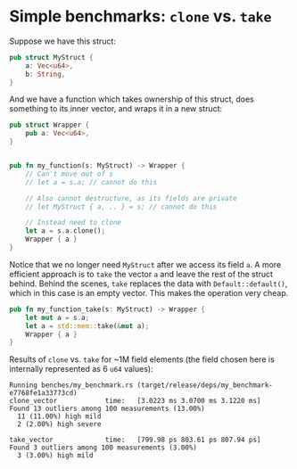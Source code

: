 # Simple benchmarks: `clone` vs. `take`

Suppose we have this struct:

```rust
pub struct MyStruct {
    a: Vec<u64>,
    b: String,
}
```



And we have a function which takes ownership of this struct, does something to its inner vector, and wraps it in a new struct:
```rust
pub struct Wrapper {
    pub a: Vec<u64>,
}


pub fn my_function(s: MyStruct) -> Wrapper {
    // Can't move out of s
    // let a = s.a; // cannot do this

    // Also cannot destructure, as its fields are private
    // let MyStruct { a, .. } = s; // cannot do this

    // Instead need to clone
    let a = s.a.clone();
    Wrapper { a }
}
```

Notice that we no longer need `MyStruct` after we access its field `a`. 
A more efficient approach is to `take` the vector `a` and leave the rest of the struct behind. Behind the scenes, `take` replaces the data with `Default::default()`, which in this case is an empty vector. This makes the operation very cheap.

```rust
pub fn my_function_take(s: MyStruct) -> Wrapper {
    let mut a = s.a;
    let a = std::mem::take(&mut a);
    Wrapper { a }
}
```


Results of `clone` vs. `take` for ~1M field elements (the field chosen here is internally represented as 6 `u64` values):

```
Running benches/my_benchmark.rs (target/release/deps/my_benchmark-e7768fe1a33773cd)
clone_vector            time:   [3.0223 ms 3.0700 ms 3.1220 ms]
Found 13 outliers among 100 measurements (13.00%)
  11 (11.00%) high mild
  2 (2.00%) high severe

take_vector             time:   [799.98 ps 803.61 ps 807.94 ps]
Found 3 outliers among 100 measurements (3.00%)
  3 (3.00%) high mild
```